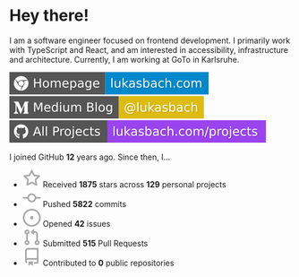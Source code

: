 # Hey there!

I am a software engineer focused on frontend development. I primarily work with TypeScript and React, and am interested in accessibility, infrastructure and architecture. Currently, I am working at GoTo in Karlsruhe.

[![Homepage](./icons/homepage.svg)](https://lukasbach.com)
[![Medium Blog](./icons/medium.svg)](https://medium.com/@lukasbach)
[![My Projects](./icons/projects.svg)](https://lukasbach.com/projects)

I joined GitHub **12** years ago. Since then, I...

- ![](./icons/star.svg) Received **1875** stars across **129** personal projects
- ![](./icons/commit.svg) Pushed **5822** commits
- ![](./icons/issues.svg) Opened **42** issues
- ![](./icons/pr.svg) Submitted **515** Pull Requests
- ![](./icons/repo.svg) Contributed to **0** public repositories
